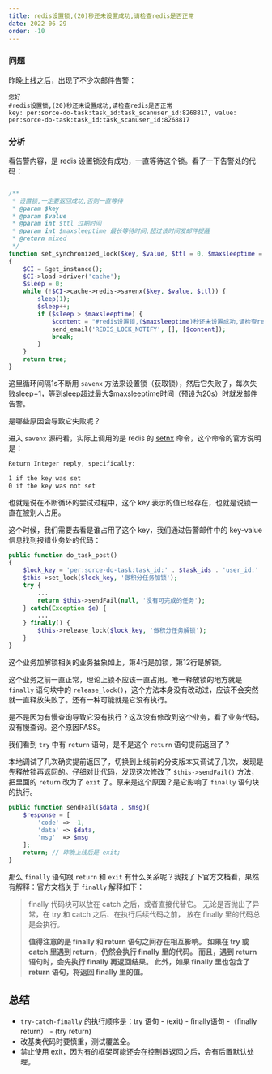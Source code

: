 ```yaml
---
title: redis设置锁,(20)秒还未设置成功,请检查redis是否正常
date: 2022-06-29
order: -10
---
```


### 问题

昨晚上线之后，出现了不少次邮件告警：

``` pre
您好  
#redis设置锁,(20)秒还未设置成功,请检查redis是否正常  
key: per:sorce-do-task:task_id:task_scanuser_id:8268817, value: per:sorce-do-task:task_id:task_scanuser_id:8268817
```

### 分析

看告警内容，是 redis 设置锁没有成功，一直等待这个锁。看了一下告警处的代码：

```php

/**
 * 设置锁,一定要返回成功,否则一直等待
 * @param $key
 * @param $value
 * @param int $ttl 过期时间
 * @param int $maxsleeptime 最长等待时间,超过该时间发邮件提醒
 * @return mixed
 */
function set_synchronized_lock($key, $value, $ttl = 0, $maxsleeptime = 20)
{
	$CI = &get_instance();
	$CI->load->driver('cache');
	$sleep = 0;
	while (!$CI->cache->redis->savenx($key, $value, $ttl)) {
		sleep(1);
		$sleep++;
		if ($sleep > $maxsleeptime) {
			$content = "#redis设置锁,($maxsleeptime)秒还未设置成功,请检查redis是否正常<br>key: $key, value: $value";
			send_email('REDIS_LOCK_NOTIFY', [], [$content]);
			break;
		}
	}
	return true;
}

```

这里循环间隔1s不断用 `savenx` 方法来设置锁（获取锁），然后它失败了，每次失败sleep+1，等到sleep超过最大$maxsleeptime时间（预设为20s）时就发邮件告警。

是哪些原因会导致它失败呢？

进入 `savenx` 源码看，实际上调用的是 redis 的 [setnx](https://redis.io/commands/setnx) 命令，这个命令的官方说明是：

``` bash
Return Integer reply, specifically:

1 if the key was set
0 if the key was not set
```

也就是说在不断循环的尝试过程中，这个 key 表示的值已经存在，也就是说锁一直在被别人占用。

这个时候，我们需要去看是谁占用了这个 key，我们通过告警邮件中的 key-value 信息找到报错业务处的代码：

``` php
public function do_task_post()
{
	$lock_key = 'per:sorce-do-task:task_id:' . $task_ids . 'user_id:' . $this->userData['user_id'];  
	$this->set_lock($lock_key, '做积分任务加锁');
	try {
		...	
		return $this->sendFail(null, '没有可完成的任务');
	} catch(Exception $e) {
		...
	} finally() {
		$this->release_lock($lock_key, '做积分任务解锁');
	}
}
```

这个业务加解锁相关的业务抽象如上，第4行是加锁，第12行是解锁。

这个业务之前一直正常，理论上锁不应该一直占用。唯一释放锁的地方就是 `finally` 语句块中的 `release_lock()`，这个方法本身没有改动过，应该不会突然就一直释放失败了。还有一种可能就是它没有执行。

是不是因为有慢查询导致它没有执行？这次没有修改到这个业务，看了业务代码，没有慢查询。这个原因PASS。

我们看到 `try` 中有 `return` 语句，是不是这个 `return` 语句提前返回了？

本地调试了几次确实提前返回了，切换到上线前的分支版本又调试了几次，发现是先释放锁再返回的。仔细对比代码，发现这次修改了 `$this->sendFail()` 方法，把里面的 `return` 改为了 `exit` 了。原来是这个原因？是它影响了 `finally` 语句块的执行。

``` php
public function sendFail($data , $msg){  
    $response = [  
        'code' => -1,  
        'data' => $data,  
        'msg'  => $msg  
    ];  
    return; // 昨晚上线后是 exit;
}

```

那么 `finally` 语句跟 `return` 和 `exit` 有什么关系呢？我找了下官方文档看，果然有解释：官方文档关于 `finally` 解释如下：

> finally 代码块可以放在 catch 之后，或者直接代替它。 无论是否抛出了异常，在 try 和 catch 之后、在执行后续代码之前， 放在 finally 里的代码总是会执行。
> 
> **值得注意的是 finally 和 return 语句之间存在相互影响。 如果在 try 或 catch 里遇到 return，仍然会执行 finally 里的代码。 而且，遇到 return 语句时，会先执行 finally 再返回结果。 此外，如果 finally 里也包含了 return 语句，将返回 finally 里的值。**


## 总结

- `try-catch-finally` 的执行顺序是：try 语句 - (exit) -  finally语句 -（finally return） - (try return) 
- 改基类代码时要慎重，测试覆盖全。
- 禁止使用 exit，因为有的框架可能还会在控制器返回之后，会有后置默认处理。